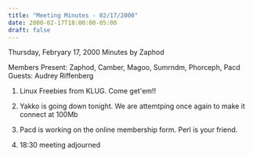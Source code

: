 ```yaml
---
title: "Meeting Minutes - 02/17/2000"
date: 2000-02-17T18:00:00-05:00
draft: false
---
```


Thursday, Febryary 17, 2000 Minutes by Zaphod </p><p>
Members Present: Zaphod, Camber, Magoo, Sumrndm, Phorceph, Pacd                   Guests: Audrey Riffenberg </p><p>
1.  Linux Freebies from KLUG.  Come get'em!! </p><p>
2.  Yakko is going down tonight.  We are attemtping once again      to make it connect at 100Mb </p><p>
3.  Pacd is working on the online membership form.  Perl is      your friend. </p><p>
4.  18:30 meeting adjourned                                                                         </p>
